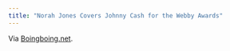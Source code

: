 ```yaml
---
title: "Norah Jones Covers Johnny Cash for the Webby Awards"
---
```

<p>Via <a href="https://www.boingboing.net/2011/06/14/noah-jones-plays-joh.html">Boingboing.net</a>.</p>
